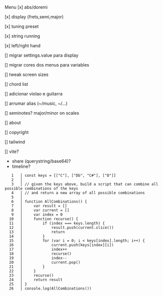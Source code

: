 
Menu
[x] abs/doremi

[x] display (frets,semi,major)

[x] tuning preset

[x] string running

[x] left/right hand

[] migrar settings.value para display

[] migrar cores dos menus para variables

[] tweak screen sizes 

[] chord list

[] adicionar violao e guitarra

[] arrumar alias (~/music, ~/...)

[] seminotes? major/minor on scales

[] about

[] copyright

[] tailwind

[] vite?

- share (querystring/base64)?
- timeline?

```
   1   │ const keys = [["C"], ["Db", "C#"], ["D"]]
   2   │
   3   │ // given the keys above, build a script that can combine all possible combinations of the keys
   4   │ // and return a new array of all possible combinations
   5   │
   6   │ function AllCombinations() {
   7   │     var result = []
   8   │     var current = []
   9   │     var index = 0
  10   │     function recurse() {
  11   │         if (index === keys.length) {
  12   │             result.push(current.slice())
  13   │             return
  14   │         }
  15   │         for (var i = 0; i < keys[index].length; i++) {
  16   │             current.push(keys[index][i])
  17   │             index++
  18   │             recurse()
  19   │             index--
  20   │             current.pop()
  21   │         }
  22   │     }
  23   │     recurse()
  24   │     return result
  25   │ }
  26   │ console.log(AllCombinations())
```
